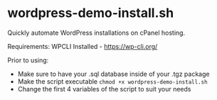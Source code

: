 # wordpress-demo-install.sh
Quickly automate WordPress installations on cPanel hosting.

Requirements: WPCLI Installed - https://wp-cli.org/

Prior to using:
- Make sure to have your .sql database inside of your .tgz package
- Make the script executable `chmod +x wordpress-demo-install.sh`
- Change the first 4 variables of the script to suit your needs